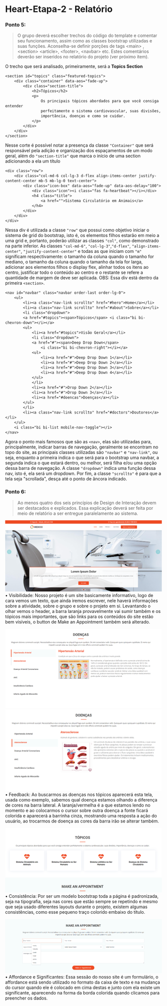 # Heart-Etapa-2 - Relatório

### Ponto 5:
>O grupo deverá escolher trechos do código do template e comentar seu
funcionamento, assim como as classes bootstrap utilizadas e suas funções.
Aconselha-se definir porções de tags \<main> , \<section> \<article>, \<footer>,
\<navbar> etc. Estes comentários deverão ser inseridos no relatório do projeto (ver
próximo item).

O trecho que será analisado, primeiramente, será a **Topics Section**
``` 
<section id="topics" class="featured-topics">
    <div class="container" data-aos="fade-up">
        <div class="section-title">
            <h2>Tópicos</h2>
            <p>
                Os principais tópicos abordados para que você consiga entender
                perfeitamente o sistema cardiovascular, suas divisões,
                importância, doenças e como se cuidar.
            </p>
        </div>
    </div>
</section>
```
Nesse corte é possível notar a presença da classe `"Container"` que será responsável pela adição e organização dos espaçamentos de um modo geral, além do `"section-title"` que marca o início de uma section adicionando a ela um título

```
<div class="row">
    <div class="col-md-6 col-lg-3 d-flex align-items-center justify-content-center mb-5 mb-lg-0 text-center">
        <div class="icon-box" data-aos="fade-up" data-aos-delay="100">
            <div class="icon"><i class="fas fa-heartbeat"></i></div>
            <h4 class="title">
                <a href="">Sistema Circulatório em Animais</a>
            </h4>
        </div>
    </div>
</div>
```
Nessa div é utilizada a classe `"row"` que possui como objetivo iniciar o sistema de grid do bootstrap, isto é, os elementos filhos estarão em meio a uma grid e, portanto, poderão utilizar as classes `"col"`, como demonstrado na parte inferior. As classes `"col-md-6"`, `"col-lg-3"`,`"d-flex"`, `"align-items-center"`, `"justify-content-center"` e todas as que iniciam com `"m"` significam respectivamente: o tamanho da coluna quando o tamanho for mediano, o tamanho da coluna quando o tamanho da tela for larga, adicionar aos elementos filhos o display flex, alinhar todos os itens ao centro, justificar todo o conteúdo ao centro e o restante se refere a quantidade de margem de deve ser aplicada. OBS: Essa div está dentro da primeira `<section>`.

```
<nav id="navbar" class="navbar order-last order-lg-0">
    <ul>
        <li><a class="nav-link scrollto" href="#hero">Home</a></li>
        <li><a class="nav-link scrollto" href="#about">Sobre</a></li>
        <li class="dropdown">
        <a href="#topics"><span>Tópicos</span> <i class="bi bi-chevron-down"></i></a>
        <ul>
            <li><a href="#topics">Visão Geral</a></li>
            <li class="dropdown">
            <a href="#"><span>Deep Drop Down</span>
                <i class="bi bi-chevron-right"></i></a>
            <ul>
                <li><a href="#">Deep Drop Down 1</a></li>
                <li><a href="#">Deep Drop Down 2</a></li>
                <li><a href="#">Deep Drop Down 3</a></li>
                <li><a href="#">Deep Drop Down 4</a></li>
            </ul>
            </li>
            <li><a href="#">Drop Down 2</a></li>
            <li><a href="#">Drop Down 3</a></li>
            <li><a href="#doencas">Doenças</a></li>
        </ul>
        </li>
        <li><a class="nav-link scrollto" href="#doctors">Doutores</a></li>
    </ul>
    <i class="bi bi-list mobile-nav-toggle"></i>
</nav>
```
Agora o ponto mais famosos que são as `<nav>`, elas são utilizadas para, principalmente, indicar barras de navegação, geralmente se encontram no topo do site, as principais classes utilizadas são `"navbar"` e `"nav-link"`, ou seja, enquanto a primeira indica o que será para o bootstrap uma navbar, a segunda indica o que estará dentro, ou melhor, será filha e/ou uma opção dessa barra de navegação. A classe `"dropdown"` indica uma função dessa nav, isto é, ela será um dropdown. Por fim, a classe `"scrollto"` é para que a tela seja "scrollada", desça até o ponto de âncora indicado.


### Ponto 6:
>Ao menos quatro dos seis princípios de Design de Interação devem ser
destacados e explicados. Essa explicação deverá ser feita por meio de relatório a
ser entregue paralelamente ao sistema.

![](relatorio-img/visi.png)
• Visibilidade: Nosso projeto é um site basicamente informativo, logo de cara vemos um texto, que ainda iremos escrever, nele haverá informações sobre a atividade, sobre o grupo e sobre o projeto em si. Levantando o olhar vemos o header, a barra laranja provavelmente vai sumir também e os tópicos mais importantes, que são links para os conteúdos do site estão bem visíveis, o button de Make an Appointment também será alterado. 

![](relatorio-img/feed1.png)
![](relatorio-img/feed2.png)
• Feedback: Ao buscarmos as doenças nos tópicos aparecerá esta tela, usada como exemplo, sabemos qual doença estamos olhando a diferença de cores na barra lateral. A laranja/vermelha é a que estamos lendo no momento e ao colocarmos o cursor sobre outra doença a fonte ficará colorida e aparecerá a barrinha cinza, mostrando uma resposta a ação do usuário, ao trocarmos de doença as cores da barra irão se alterar também. 

![](relatorio-img/cons.png)
• Consistência: Por ser um modelo bootstrap toda a página é padronizada, seja na tipografia, seja nas cores que estão sempre se repetindo e mesmo que seja usado diferentes layouts durante o projeto, existem algumas consistências, como esse pequeno traço colorido embaixo do título.

![](relatorio-img/afo.png)
• Affordance e Significantes: Essa sessão do nosso site é um formulário, o affordance está sendo utilizado no formato da caixa de texto e na mudança do cursor quando ele é colocado em cima destas e junto com ela existe um significante, aparecendo na forma da borda colorida quando clicamos para preencher os dados.